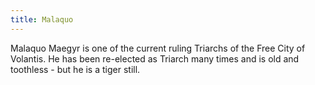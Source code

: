 ```yaml
---
title: Malaquo
---
```


Malaquo Maegyr is one of the current ruling Triarchs of the Free City of Volantis. He has been re-elected as Triarch many times and is old and toothless - but he is a tiger still.


